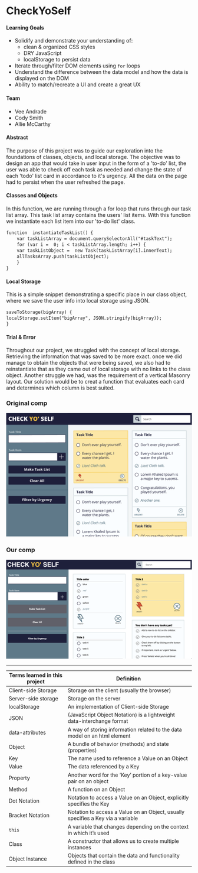 # CheckYoSelf
#### Learning Goals 
-   Solidify and demonstrate your understanding of:
    -   clean & organized CSS styles
    -   DRY JavaScript
    -   localStorage to persist data
-   Iterate through/filter DOM elements using  `for`  loops
-   Understand the difference between the data model and how the data is displayed on the DOM
-   Ability to match/recreate a UI and create a great UX

#### Team
- Vee Andrade
- Cody Smith
- Allie McCarthy

#### Abstract 
The purpose of this project was to guide our exploration into the foundations of classes, objects, and local storage.
The objective was to design an app that would take in user input in the form of a 'to-do' list, the user was able to
check off each task as needed and change the state of each 'todo' list card in accordance to it's urgency. All the data
on the page had to persist when the user refreshed the page. 
#### Classes and Objects
In this function, we are running through a for loop that runs through our task list array. This task list array contains
the users' list items. With this function we instantiate each list item into our 'to-do list' class.
```
function  instantiateTaskList() {
	var taskListArray = document.querySelectorAll("#taskText");
	for (var i =  0; i < taskListArray.length; i++) {
	var taskListObject =  new Task(taskListArray[i].innerText);
	allTasksArray.push(taskListObject);
	}
}
```
#### Local Storage
This is a simple snippet demonstrating a specific place in our class object, where we save the user info into local
storage using JSON. 
```
saveToStorage(bigArray) {
localStorage.setItem("bigArray", JSON.stringify(bigArray));
}
```
#### Trial & Error 
Throughout our project, we struggled with the concept of local storage. Retrieving the information that was saved to be
more exact. once we did manage to obtain the objects that were being saved, we also had to reinstantiate that as they came
out of local storage with no links to the class object. Another struggle we had, was the requirement of a vertical Masonry
layout. Our solution would be to creat a function that evaluates each card and determines which column is best suited. 

### Original comp
![Original comp](./images/original-comp.png)

### Our comp
![Our comp](./images/checkYoSelf2.png)

------
| Terms learned in this project | Definition | 
| ------------- | ---------- | 
| Client-side Storage | Storage on the client (usually the browser)|
| Server-side storage| Storage on the server|
|   localStorage |An implementation of Client-side Storage|
|JSON |  (JavaScript Object Notation) is a lightweight data-interchange format|
|  data-attributes|  A way of storing information related to the data model on an html element|
| Object| A bundle of behavior (methods) and state (properties)|
| Key|  The name used to reference a Value on an Object
| Value |  The data referenced by a Key
| Property|  Another word for the ‘Key’ portion of a key-value pair on an object
| Method |  A function on an Object
| Dot Notation  | Notation to access a Value on an Object, explicitly specifies the Key
 |Bracket Notation|  Notation to access a Value on an Object, usually specifies a Key via a variable
 |`this`  |A variable that changes depending on the context in which it’s used
| Class |  A constructor that allows us to create multiple instances
 | Object Instance |  Objects that contain the data and functionality defined in the class
